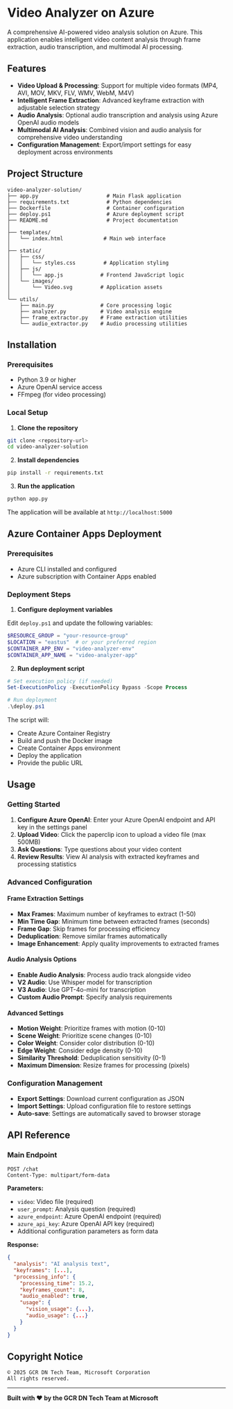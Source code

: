 # Video Analyzer on Azure

A comprehensive AI-powered video analysis solution on Azure. This application enables intelligent video content analysis through frame extraction, audio transcription, and multimodal AI processing.

## Features

- **Video Upload & Processing**: Support for multiple video formats (MP4, AVI, MOV, MKV, FLV, WMV, WebM, M4V)
- **Intelligent Frame Extraction**: Advanced keyframe extraction with adjustable selection strategy
- **Audio Analysis**: Optional audio transcription and analysis using Azure OpenAI audio models
- **Multimodal AI Analysis**: Combined vision and audio analysis for comprehensive video understanding
- **Configuration Management**: Export/import settings for easy deployment across environments

## Project Structure

```
video-analyzer-solution/
├── app.py                      # Main Flask application
├── requirements.txt            # Python dependencies
├── Dockerfile                  # Container configuration
├── deploy.ps1                  # Azure deployment script
├── README.md                   # Project documentation
│
├── templates/
│   └── index.html             # Main web interface
│
├── static/
│   ├── css/
│   │   └── styles.css         # Application styling
│   ├── js/
│   │   └── app.js            # Frontend JavaScript logic
│   └── images/
│       └── Video.svg         # Application assets
│
└── utils/
    ├── main.py               # Core processing logic
    ├── analyzer.py           # Video analysis engine
    ├── frame_extractor.py    # Frame extraction utilities
    └── audio_extractor.py    # Audio processing utilities
```

## Installation

### Prerequisites

- Python 3.9 or higher
- Azure OpenAI service access
- FFmpeg (for video processing)

### Local Setup

1. **Clone the repository**
```bash
git clone <repository-url>
cd video-analyzer-solution
```

2. **Install dependencies**
```bash
pip install -r requirements.txt
```

3. **Run the application**

```bash
python app.py
```

The application will be available at `http://localhost:5000`

## Azure Container Apps Deployment

### Prerequisites

- Azure CLI installed and configured
- Azure subscription with Container Apps enabled

### Deployment Steps

1. **Configure deployment variables**

Edit `deploy.ps1` and update the following variables:
```powershell
$RESOURCE_GROUP = "your-resource-group"
$LOCATION = "eastus"  # or your preferred region
$CONTAINER_APP_ENV = "video-analyzer-env"
$CONTAINER_APP_NAME = "video-analyzer-app"
```

2. **Run deployment script**
```powershell
# Set execution policy (if needed)
Set-ExecutionPolicy -ExecutionPolicy Bypass -Scope Process

# Run deployment
.\deploy.ps1
```

The script will:
- Create Azure Container Registry
- Build and push the Docker image
- Create Container Apps environment
- Deploy the application
- Provide the public URL

## Usage

### Getting Started

1. **Configure Azure OpenAI**: Enter your Azure OpenAI endpoint and API key in the settings panel
2. **Upload Video**: Click the paperclip icon to upload a video file (max 500MB)
3. **Ask Questions**: Type questions about your video content
4. **Review Results**: View AI analysis with extracted keyframes and processing statistics

### Advanced Configuration

#### Frame Extraction Settings
- **Max Frames**: Maximum number of keyframes to extract (1-50)
- **Min Time Gap**: Minimum time between extracted frames (seconds)
- **Frame Gap**: Skip frames for processing efficiency
- **Deduplication**: Remove similar frames automatically
- **Image Enhancement**: Apply quality improvements to extracted frames

#### Audio Analysis Options
- **Enable Audio Analysis**: Process audio track alongside video
- **V2 Audio**: Use Whisper model for transcription
- **V3 Audio**: Use GPT-4o-mini for transcription
- **Custom Audio Prompt**: Specify analysis requirements

#### Advanced Settings
- **Motion Weight**: Prioritize frames with motion (0-10)
- **Scene Weight**: Prioritize scene changes (0-10)
- **Color Weight**: Consider color distribution (0-10)
- **Edge Weight**: Consider edge density (0-10)
- **Similarity Threshold**: Deduplication sensitivity (0-1)
- **Maximum Dimension**: Resize frames for processing (pixels)

### Configuration Management

- **Export Settings**: Download current configuration as JSON
- **Import Settings**: Upload configuration file to restore settings
- **Auto-save**: Settings are automatically saved to browser storage

## API Reference

### Main Endpoint

```http
POST /chat
Content-Type: multipart/form-data
```

**Parameters:**
- `video`: Video file (required)
- `user_prompt`: Analysis question (required)
- `azure_endpoint`: Azure OpenAI endpoint (required)
- `azure_api_key`: Azure OpenAI API key (required)
- Additional configuration parameters as form data

**Response:**
```json
{
  "analysis": "AI analysis text",
  "keyframes": [...],
  "processing_info": {
    "processing_time": 15.2,
    "keyframes_count": 8,
    "audio_enabled": true,
    "usage": {
      "vision_usage": {...},
      "audio_usage": {...}
    }
  }
}
```

## Copyright Notice

```
© 2025 GCR DN Tech Team, Microsoft Corporation
All rights reserved.
```

---

**Built with ❤️ by the GCR DN Tech Team at Microsoft**



